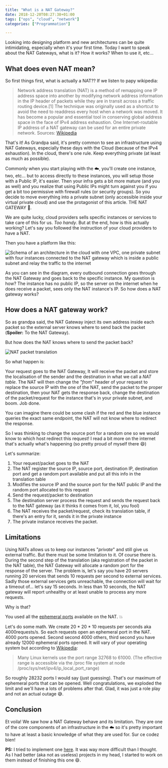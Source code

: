 ```yaml
---
title: "What is a NAT Gateway?"
date: 2018-12-20T08:27:38+01:00
tags: ["ops", "cloud", "network"]
categories: ["Programmation"]

---
```


Looking into designing platform and new architectures can be quite intimidating, especially when it's your first time. Today I want to speak about the NAT Gateways, what is it? How it works? When to use it, etc...

## What does even NAT mean?

So first things first, what is actually a NAT?? If we listen to papy wikipedia:

> Network address translation (NAT) is a method of remapping one IP address space into another by modifying network address information in the IP header of packets while they are in transit across a traffic routing device.[1] The technique was originally used as a shortcut to avoid the need to readdress every host when a network was moved. It has become a popular and essential tool in conserving global address space in the face of IPv4 address exhaustion. One Internet-routable IP address of a NAT gateway can be used for an entire private network.
Sources: [Wikipedia](https://en.wikipedia.org/wiki/Network_address_translation)

That's it! As Grandpa said, it's pretty common to see an infrastructure using NAT Gateways, especially these days with the Cloud (because of the IPv4 exhaustion). In the cloud, there's one rule. Keep everything private (at least as much as possible).

Commonly when you start playing with the :cloud:, you'll create one instance, two, etc... but to access directly to these instances, you will setup those with a Public IP, it's easier. Then your infra gets a bit more mature (and you as well) and you realize that using Public IPs might turn against you if you get a bit too permissive with firewall rules (or security groups). So you decide to move everything into a private subnet (only accessible inside your virtual private cloud) and use the protagonist of this article. THE NAT GATEWAY :tada:.

We are quite lucky, cloud providers sells specific instances or services to take care of this for us. _Too handy_. But at the end, how is this actually working? Let's say you followed the instruction of your cloud providers to have a NAT.

Then you have a platform like this:

![Schema of an architecture in the cloud with one VPC, one private subnet with four instances connected to the NAT gateway which is inside a public subnet and relay the traffic to the internet](/post_content/2018-06-25/nat_vpc.svg)

As you can see in the diagram, every outbound connection goes through the NAT Gateway and goes back to the specific instance. My question is how? The instance has no public IP, so the server on the internet when he does receive a packet, sees only the NAT instance's IP. So how does a NAT gateway works?

## How does a NAT gateway work?

So as grandpa said, the NAT Gateway inject its own address inside each packet so the external server knows where to send back the packet (**Spoiler:** To the NAT Gateway).

But how does the NAT knows where to send the packet back?

![NAT packet translation](/post_content/2018-06-25/nat_anim.svg)

So what happen is:

Your request goes to the NAT Gateway, It will receive the packet and store the localisation of the sender and the destination in what we call a _NAT table_. The NAT will then change the _"from"_ header of your request to replace the source IP with the one of the NAT, send the packet to the proper destination, then your NAT gets the response back, change the destination of the packet/request for the instance that's in your private subnet, and boom. Job done.

You can imagine there could be some clash if the red and the blue instance queries the exact same endpoint, the NAT will not know where to redirect the response.

So I was thinking to change the source port for a random one so we would know to which host redirect this request! I read a bit more on the internet that's actually what's happening (so pretty proud of myself there :smile:)

Let's summarize:

1. Your request/packet goes to the NAT
2. The NAT register the source IP, source port, destination IP, destination port and get a random port available and put all this info in the translation table
3. Modifies the source IP and the source port for the NAT public IP and the random port allocated to this request
4. Send the request/packet to destination
5. The destination server process the request and sends the request back to the NAT gateway (as it thinks it comes from it, lol, you fool)
6. The NAT receives the packet/request, check its translation table, if there's an entry for it, sends it in the private instance
7. The private instance receives the packet.

## Limitations

Using NATs allows us to keep our instances "_private_" and still give us external traffic. But there must be some limitation to it. Of course there is. During the second step of the translation (aka registration of the packet in the NAT table), the NAT Gateway will allocate a random port for the response of the server. The problem is, let's say you have 20 servers running 20 services that sends 10 requests per second to external services. Sadly those external services gets unreachable, the connection will wait for a timeout of... let's say 15 seconds. In less than 10 seconds, the NAT gateway will report unhealthy or at least unable to process any more requests.

Why is that?

You used all the [ephemeral ports](https://www.ncftp.com/ncftpd/doc/misc/ephemeral_ports.html) available on the NAT. :boom:

Let's do some math. We create 20 * 20 * 10 requests per seconds aka 4000requests/s. So each requests open an ephemeral port in the NAT. 4000 ports opened. Second second 4000 others, third second you have already 12000 ephemeral ports opened. It will vary of your operating system but according to [Wikipedia](https://en.wikipedia.org/wiki/Ephemeral_port#Range):

> Many Linux kernels use the port range 32768 to 61000. (The effective range is accessible via the /proc file system at node /proc/sys/net/ipv4/ip_local_port_range)

So roughly 28232 ports I would say (just guessing). That's our maximum of ephemeral ports that can be opened. Well congratulations, we exploded the limit and we'll have a lots of problems after that. Glad, it was just a role play and not an actual outage :sweat_smile:.

## Conclusion

Et voila! We saw how a NAT Gateway behave and its limitation. They are one of the core components of an infrastructure in the :cloud: so it's pretty important to have at least a basic knowledge of what they are used for. Sur ce codez bien!

**PS:** I tried to implement one [here](https://github.com/juanwolf/toran). It was way more difficult than I thought. As I had better (aka not as useless) projects in my head, I started to work on them instead of finishing this one :smile:.
